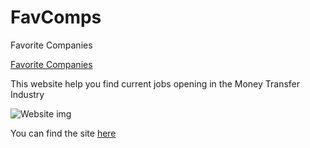 # FavComps
Favorite Companies

[Favorite Companies](#heading-ids)

This website help you find current jobs opening in the Money Transfer Industry

![Website img](FavComps/favcomps.png)

You can find the site [here](https://cbargento.github.io/FavComps/index.html)
